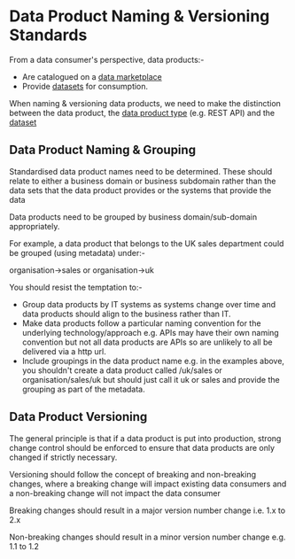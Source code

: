 # Data Product Naming & Versioning Standards

From a data consumer's perspective, data products:- 
* Are catalogued on a [data marketplace](data-marketplace.md)
* Provide [datasets](ds-standards.md) for consumption.

When naming & versioning data products, we need to make the distinction between the data product, 
the [data product type](dp-types.md) (e.g. REST API) and the [dataset](ds-standards.md)

## Data Product Naming & Grouping
Standardised data product names need to be determined. 
These should relate to either a business domain or business subdomain 
rather than the data sets that the data product provides or the systems that provide the data

Data products need to be grouped by business domain/sub-domain appropriately.

For example, a data product that belongs to the UK sales department could be grouped (using metadata) under:-

organisation->sales
or 
organisation->uk

You should resist the temptation to:-
* Group data products by IT systems as systems change over time and data products should align to the business rather than IT.
* Make data products follow a particular naming convention for the underlying technology/approach e.g. APIs may have their own naming convention but not all data products are APIs so are unlikely to all be delivered via a http url.
* Include groupings in the data product name e.g. in the examples above, you shouldn't create a data product called 
<organisation>/uk/sales or organisation/sales/uk but should just call it uk or sales and provide the grouping as part of the metadata.

## Data Product Versioning
The general principle is that if a data product is put into production, strong change control should be enforced to ensure that data products are only changed if strictly necessary.

Versioning should follow the concept of breaking and non-breaking changes, where a breaking change will impact existing data consumers and a non-breaking change will not impact the data consumer 

Breaking changes should result in a major version number change i.e. 1.x to 2.x

Non-breaking changes should result in a minor version number change e.g. 1.1 to 1.2
